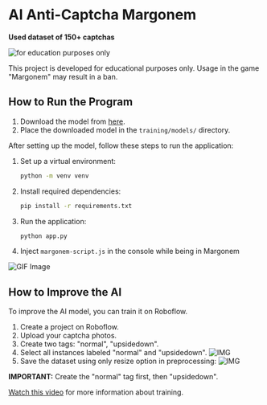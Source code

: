 # AI Anti-Captcha Margonem
**Used dataset of 150+ captchas**

![for education purposes only](https://img.shields.io/badge/-for%20education%20purposes%20only-red)  

This project is developed for educational purposes only. Usage in the game "Margonem" may result in a ban.

## How to Run the Program

1. Download the model from [here](https://drive.google.com/file/d/17mdh8VxHYL3gipHsBKuCE73uvl9008jF/view?usp=sharing).
2. Place the downloaded model in the `training/models/` directory.

After setting up the model, follow these steps to run the application:

1. Set up a virtual environment:
    ```bash
    python -m venv venv 
    ```
2. Install required dependencies:
    ```bash
    pip install -r requirements.txt
    ```
3. Run the application:
    ```bash
    python app.py
    ```
4. Inject `margonem-script.js` in the console while being in Margonem

![GIF Image](https://i.imgur.com/MeTmsBM.gif)

## How to Improve the AI

To improve the AI model, you can train it on Roboflow.

1. Create a project on Roboflow.
2. Upload your captcha photos.
3. Create two tags: "normal", "upsidedown".
4. Select all instances labeled "normal" and "upsidedown".
![IMG](https://i.imgur.com/7UWjuFP.png)
5. Save the dataset using only resize option in preprocessing:
![IMG](https://i.imgur.com/rofMVcj.png)


**IMPORTANT:** Create the "normal" tag first, then "upsidedown".

[Watch this video](link_to_video) for more information about training.

